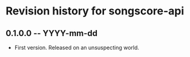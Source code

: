 # Revision history for songscore-api

## 0.1.0.0 -- YYYY-mm-dd

* First version. Released on an unsuspecting world.
